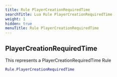 ```yaml
---
title: Rule PlayerCreationRequiredTime
searchTitle: Lua Rule PlayerCreationRequiredTime
weight: 1
hidden: true
menuTitle: Rule PlayerCreationRequiredTime
---
```

## PlayerCreationRequiredTime

This represents a PlayerCreationRequiredTime Rule
```lua
Rule.PlayerCreationRequiredTime
```